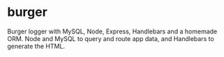 # burger
Burger logger with MySQL, Node, Express, Handlebars and a homemade ORM. Node and MySQL to query and route app data, and Handlebars to generate the HTML.
